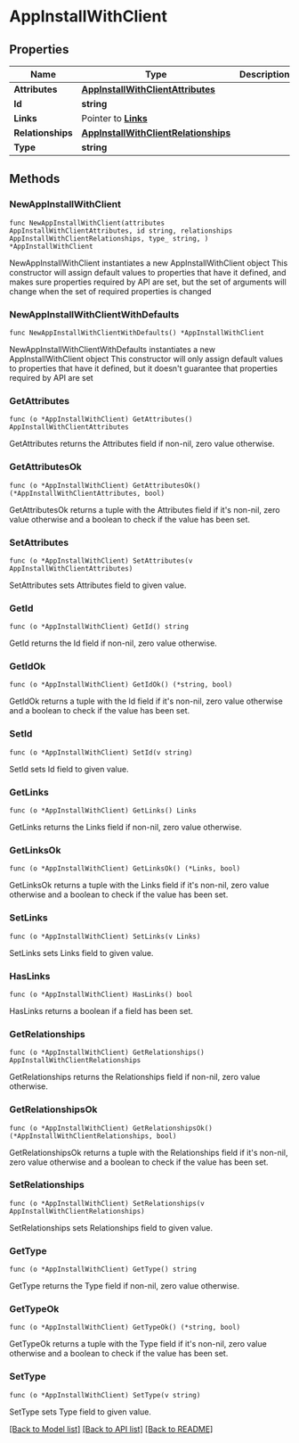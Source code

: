 # AppInstallWithClient

## Properties

Name | Type | Description | Notes
------------ | ------------- | ------------- | -------------
**Attributes** | [**AppInstallWithClientAttributes**](AppInstallWithClientAttributes.md) |  | 
**Id** | **string** |  | 
**Links** | Pointer to [**Links**](Links.md) |  | [optional] 
**Relationships** | [**AppInstallWithClientRelationships**](AppInstallWithClientRelationships.md) |  | 
**Type** | **string** |  | 

## Methods

### NewAppInstallWithClient

`func NewAppInstallWithClient(attributes AppInstallWithClientAttributes, id string, relationships AppInstallWithClientRelationships, type_ string, ) *AppInstallWithClient`

NewAppInstallWithClient instantiates a new AppInstallWithClient object
This constructor will assign default values to properties that have it defined,
and makes sure properties required by API are set, but the set of arguments
will change when the set of required properties is changed

### NewAppInstallWithClientWithDefaults

`func NewAppInstallWithClientWithDefaults() *AppInstallWithClient`

NewAppInstallWithClientWithDefaults instantiates a new AppInstallWithClient object
This constructor will only assign default values to properties that have it defined,
but it doesn't guarantee that properties required by API are set

### GetAttributes

`func (o *AppInstallWithClient) GetAttributes() AppInstallWithClientAttributes`

GetAttributes returns the Attributes field if non-nil, zero value otherwise.

### GetAttributesOk

`func (o *AppInstallWithClient) GetAttributesOk() (*AppInstallWithClientAttributes, bool)`

GetAttributesOk returns a tuple with the Attributes field if it's non-nil, zero value otherwise
and a boolean to check if the value has been set.

### SetAttributes

`func (o *AppInstallWithClient) SetAttributes(v AppInstallWithClientAttributes)`

SetAttributes sets Attributes field to given value.


### GetId

`func (o *AppInstallWithClient) GetId() string`

GetId returns the Id field if non-nil, zero value otherwise.

### GetIdOk

`func (o *AppInstallWithClient) GetIdOk() (*string, bool)`

GetIdOk returns a tuple with the Id field if it's non-nil, zero value otherwise
and a boolean to check if the value has been set.

### SetId

`func (o *AppInstallWithClient) SetId(v string)`

SetId sets Id field to given value.


### GetLinks

`func (o *AppInstallWithClient) GetLinks() Links`

GetLinks returns the Links field if non-nil, zero value otherwise.

### GetLinksOk

`func (o *AppInstallWithClient) GetLinksOk() (*Links, bool)`

GetLinksOk returns a tuple with the Links field if it's non-nil, zero value otherwise
and a boolean to check if the value has been set.

### SetLinks

`func (o *AppInstallWithClient) SetLinks(v Links)`

SetLinks sets Links field to given value.

### HasLinks

`func (o *AppInstallWithClient) HasLinks() bool`

HasLinks returns a boolean if a field has been set.

### GetRelationships

`func (o *AppInstallWithClient) GetRelationships() AppInstallWithClientRelationships`

GetRelationships returns the Relationships field if non-nil, zero value otherwise.

### GetRelationshipsOk

`func (o *AppInstallWithClient) GetRelationshipsOk() (*AppInstallWithClientRelationships, bool)`

GetRelationshipsOk returns a tuple with the Relationships field if it's non-nil, zero value otherwise
and a boolean to check if the value has been set.

### SetRelationships

`func (o *AppInstallWithClient) SetRelationships(v AppInstallWithClientRelationships)`

SetRelationships sets Relationships field to given value.


### GetType

`func (o *AppInstallWithClient) GetType() string`

GetType returns the Type field if non-nil, zero value otherwise.

### GetTypeOk

`func (o *AppInstallWithClient) GetTypeOk() (*string, bool)`

GetTypeOk returns a tuple with the Type field if it's non-nil, zero value otherwise
and a boolean to check if the value has been set.

### SetType

`func (o *AppInstallWithClient) SetType(v string)`

SetType sets Type field to given value.



[[Back to Model list]](../README.md#documentation-for-models) [[Back to API list]](../README.md#documentation-for-api-endpoints) [[Back to README]](../README.md)


